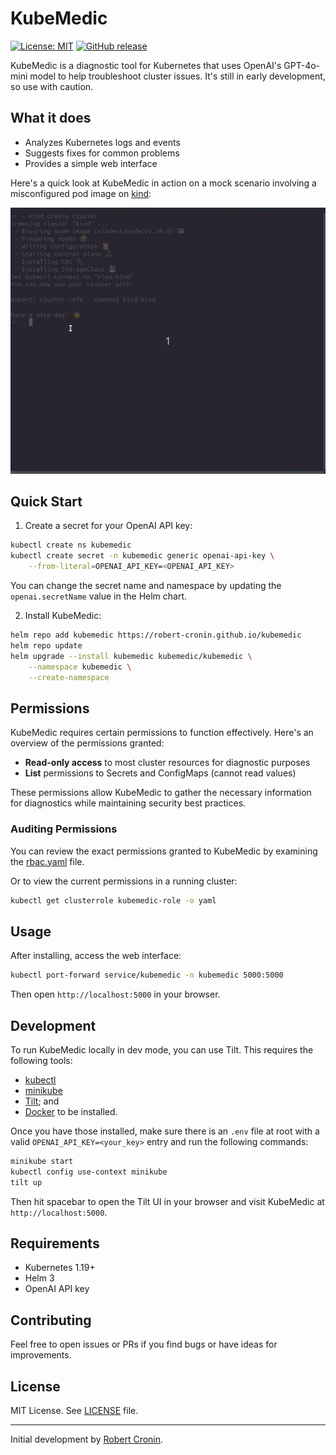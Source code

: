 # KubeMedic

[![License: MIT](https://img.shields.io/badge/License-MIT-yellow.svg)](/LICENSE)
[![GitHub release](https://img.shields.io/github/release/robert-cronin/kubemedic.svg)](https://github.com/robert-cronin/kubemedic/releases/)

KubeMedic is a diagnostic tool for Kubernetes that uses OpenAI's GPT-4o-mini model to help troubleshoot cluster issues. It's still in early development, so use with caution.

## What it does

- Analyzes Kubernetes logs and events
- Suggests fixes for common problems
- Provides a simple web interface


Here's a quick look at KubeMedic in action on a mock scenario involving a misconfigured pod image on [kind](https://kind.sigs.k8s.io/):

![KubeMedic](docs/images/kubemedic.gif)

## Quick Start

1. Create a secret for your OpenAI API key:

```bash
kubectl create ns kubemedic
kubectl create secret -n kubemedic generic openai-api-key \
    --from-literal=OPENAI_API_KEY=<OPENAI_API_KEY>
```

You can change the secret name and namespace by updating the `openai.secretName` value in the Helm chart.

2. Install KubeMedic:

```bash
helm repo add kubemedic https://robert-cronin.github.io/kubemedic
helm repo update
helm upgrade --install kubemedic kubemedic/kubemedic \
    --namespace kubemedic \
    --create-namespace
```

## Permissions

KubeMedic requires certain permissions to function effectively. Here's an overview of the permissions granted:

- **Read-only access** to most cluster resources for diagnostic purposes
- **List** permissions to Secrets and ConfigMaps (cannot read values)

These permissions allow KubeMedic to gather the necessary information for diagnostics while maintaining security best practices.

### Auditing Permissions

You can review the exact permissions granted to KubeMedic by examining the [rbac.yaml](chart/templates/rbac.yaml) file.

Or to view the current permissions in a running cluster:

```bash
kubectl get clusterrole kubemedic-role -o yaml
```

## Usage

After installing, access the web interface:

```bash
kubectl port-forward service/kubemedic -n kubemedic 5000:5000
```

Then open `http://localhost:5000` in your browser.

## Development

To run KubeMedic locally in dev mode, you can use Tilt. This requires the following tools: 
- [kubectl](https://kubernetes.io/docs/tasks/tools/install-kubectl/)
- [minikube](https://minikube.sigs.k8s.io/docs/)
- [Tilt](https://tilt.dev/); and
- [Docker](https://www.docker.com/) to be installed. 

Once you have those installed, make sure there is an `.env` file at root with a valid `OPENAI_API_KEY=<your_key>` entry and run the following commands:

```bash
minikube start
kubectl config use-context minikube
tilt up
```

Then hit spacebar to open the Tilt UI in your browser and visit KubeMedic at `http://localhost:5000`.

## Requirements

- Kubernetes 1.19+
- Helm 3
- OpenAI API key

## Contributing

Feel free to open issues or PRs if you find bugs or have ideas for improvements.

## License

MIT License. See [LICENSE](LICENSE) file.

---

Initial development by [Robert Cronin](https://github.com/robert-cronin).